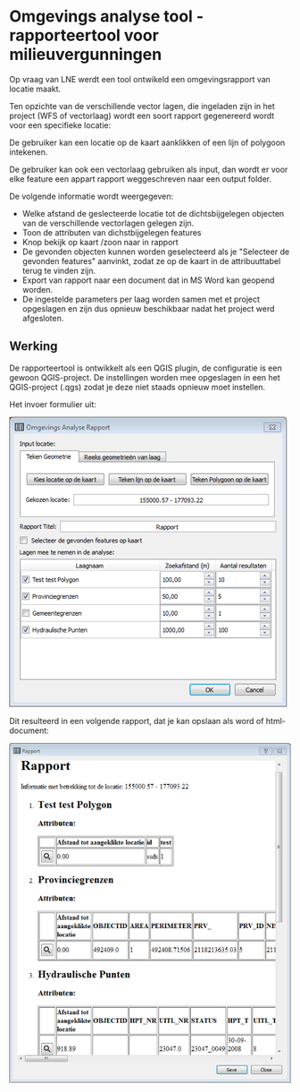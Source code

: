 Omgevings analyse tool - rapporteertool voor milieuvergunningen
================================================================

Op vraag van LNE werdt een tool ontwikeld een omgevingsrapport van locatie maakt. 

Ten opzichte van de verschillende vector lagen, die ingeladen zijn in het project (WFS of vectorlaag) 
wordt een soort rapport gegenereerd wordt voor een specifieke locatie:

De gebruiker kan een locatie op de kaart aanklikken of een lijn of polygoon intekenen. 

De gebruiker kan ook een vectorlaag gebruiken als input, 
dan wordt er voor elke feature een appart rapport weggeschreven naar een output folder.  

De volgende informatie wordt weergegeven:
- Welke afstand de geslecteerde locatie tot de dichtsbijgelegen objecten van de verschillende vectorlagen gelegen zijn.
- Toon de attributen van dichstbijgelegen features
- Knop bekijk op kaart /zoon naar in rapport
- De gevonden objecten kunnen worden geselecteerd als je "Selecteer de gevonden features" aanvinkt, zodat ze op de kaart in de attribuuttabel terug te vinden zijn.
- Export van rapport naar een document dat in MS Word kan geopend worden.
- De ingestelde parameters per laag worden samen met et project opgeslagen en zijn dus opnieuw beschikbaar nadat het project werd afgesloten.  

Werking
-------
De rapporteertool is ontwikkelt als een QGIS plugin, de configuratie is een gewoon QGIS-project. 
De instellingen worden mee opgeslagen in een het QGIS-project (.qgs) zodat je deze niet staads opnieuw moet instellen.

Het invoer formulier uit:

![](img/Mainwindow_Omgevings_Analyse_Rapport.png)

Dit resulteerd in een volgende rapport, dat je kan opslaan als word of html-document:

![](img/Rapport_Dialog.png)




